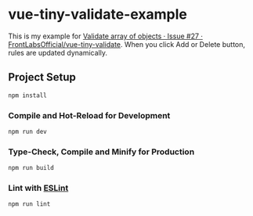 # vue-tiny-validate-example

This is my example for [Validate array of objects · Issue #27 · FrontLabsOfficial/vue-tiny-validate](https://github.com/FrontLabsOfficial/vue-tiny-validate/issues/27).
When you click Add or Delete button, rules are updated dynamically.

## Project Setup

```sh
npm install
```

### Compile and Hot-Reload for Development

```sh
npm run dev
```

### Type-Check, Compile and Minify for Production

```sh
npm run build
```

### Lint with [ESLint](https://eslint.org/)

```sh
npm run lint
```
